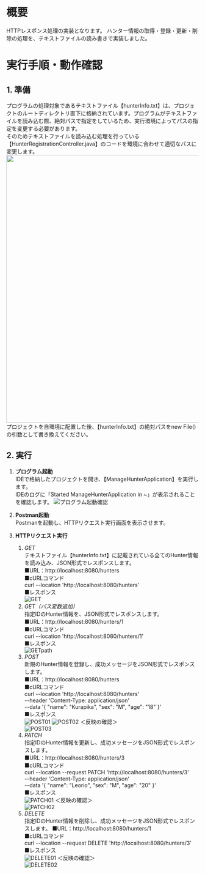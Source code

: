 # 概要
HTTPレスポンス処理の実装となります。
ハンター情報の取得・登録・更新・削除の処理を、テキストファイルの読み書きで実装しました。
# 実行手順・動作確認
## 1. 準備
プログラムの処理対象であるテキストファイル【hunterInfo.txt】は、プロジェクトのルートディレクトリ直下に格納されています。プログラムがテキストファイルを読み込む際、絶対パスで指定をしているため、実行環境によってパスの指定を変更する必要があります。 \
そのためテキストファイルを読み込む処理を行っている【HunterRegistrationController.java】のコードを環境に合わせて適切なパスに変更します。 \
<kbd><img src="https://github.com/Kito-Java2307/Java-7thTheme/assets/141001192/11793857-735b-4f6b-bf68-8e35df72e508" width="700"></kbd>
プロジェクトを自環境に配置した後、【hunterInfo.txt】の絶対パスをnew File()の引数として書き換えてください。

## 2. 実行
   1. **プログラム起動** \
      IDEで格納したプロジェクトを開き、【ManageHunterApplication】を実行します。 \
      IDEのログに「Started ManageHunterApplication in ~」が表示されることを確認します。
      ![プログラム起動確認](https://github.com/Kito-Java2307/Java-7thTheme/assets/141001192/9b21d34d-c00c-482b-b8aa-1fcb3fa21de1)
      
   3. **Postman起動** \
      Postmanを起動し、HTTPリクエスト実行画面を表示させます。
      
   5. **HTTPリクエスト実行**
      1. *GET* \
         テキストファイル【hunterInfo.txt】に記載されている全てのHunter情報を読み込み、JSON形式でレスポンスします。 \
         ■URL：http://localhost:8080/hunters \
         ■cURLコマンド \
         curl --location 'http://localhost:8080/hunters' \
         ■レスポンス \
         ![GET](https://github.com/Kito-Java2307/Java-7thTheme/assets/141001192/dfc935bf-ee66-4dd5-8d41-14a4bd0f3bb4)
      3. *GET（パス変数追加）* \
         指定IDのHunter情報を、JSON形式でレスポンスします。 \
         ■URL：http://localhost:8080/hunters/1 \
         ■cURLコマンド \
         curl --location 'http://localhost:8080/hunters/1' \
         ■レスポンス \
         ![GETpath](https://github.com/Kito-Java2307/Java-7thTheme/assets/141001192/b41be989-2e4b-4d4d-86a9-66285d38f134)
      5. *POST* \
         新規のHunter情報を登録し、成功メッセージをJSON形式でレスポンスします。 \
         ■URL：http://localhost:8080/hunters \
         ■cURLコマンド \
         curl --location 'http://localhost:8080/hunters' \
         --header 'Content-Type: application/json' \
         --data '{
         "name": "Kurapika",
         "sex": "M",
         "age": "18"
         }' \
         ■レスポンス \
         ![POST01](https://github.com/Kito-Java2307/Java-7thTheme/assets/141001192/c96fad12-8e62-4759-83ea-ef1daea19c83)
         ![POST02](https://github.com/Kito-Java2307/Java-7thTheme/assets/141001192/2f31c231-d5fa-4763-9c0b-17269056f17e)
         ＜反映の確認＞ \
         ![POST03](https://github.com/Kito-Java2307/Java-7thTheme/assets/141001192/c7d5b91d-f8d0-491c-8468-59cc8e4278df)
      7. *PATCH* \
         指定IDのHunter情報を更新し、成功メッセージをJSON形式でレスポンスします。 \
         ■URL：http://localhost:8080/hunters/3 \
         ■cURLコマンド \
         curl --location --request PATCH 'http://localhost:8080/hunters/3' \
         --header 'Content-Type: application/json' \
         --data '{
          "name": "Leorio",
          "sex": "M",
          "age": "20"
         }' \
         ■レスポンス \
         ![PATCH01](https://github.com/Kito-Java2307/Java-7thTheme/assets/141001192/fea94c16-a037-4f6e-a226-8c65b2bead49)
         ＜反映の確認＞ \
         ![PATCH02](https://github.com/Kito-Java2307/Java-7thTheme/assets/141001192/9089443f-45f8-47a0-bbc1-04d36b399be7)
      9. *DELETE* \
         指定IDのHunter情報を削除し、成功メッセージをJSON形式でレスポンスします。
         ■URL：http://localhost:8080/hunters/1 \
         ■cURLコマンド \
         curl --location --request DELETE 'http://localhost:8080/hunters/3' \
         ■レスポンス \
         ![DELETE01](https://github.com/Kito-Java2307/Java-7thTheme/assets/141001192/88a0c6dc-77fc-4dfe-95c6-27fdffb93d28)
         ＜反映の確認＞ \
         ![DELETE02](https://github.com/Kito-Java2307/Java-7thTheme/assets/141001192/fcbc8021-ad36-48cd-8bf8-68e16ae881ef)


         
         
 
